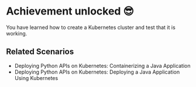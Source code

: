 # Achievement unlocked 😎 

You have learned how to create a Kubernetes cluster and test that it is working.

## Related Scenarios
* Deploying Python APIs on Kubernetes: Containerizing a Java Application
* Deploying Python APIs on Kubernetes: Deploying a Java Application Using Kubernetes


